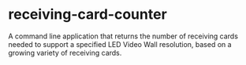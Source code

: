# receiving-card-counter
A command line application that returns the number of receiving cards needed to support a specified LED Video Wall resolution, based on a growing variety of receiving cards.
